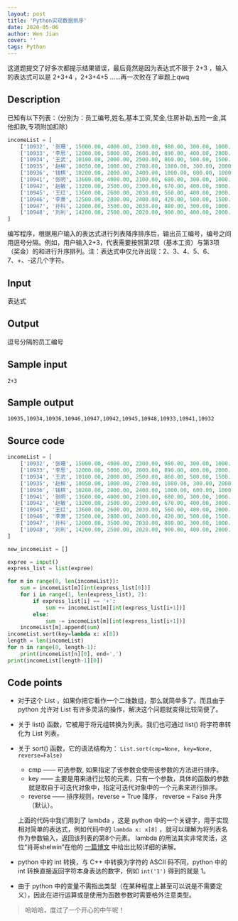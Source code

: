 ```yaml
---
layout: post
title: 'Python实现数据排序'
date: 2020-05-06
author: Wen Jian
cover: ''
tags: Python
---
```


这道题提交了好多次都提示结果错误，最后竟然是因为表达式不限于 2+3 ，输入的表达式可以是 2+3+4 ，2+3+4+5 ......再一次败在了审题上qwq

## Description

已知有以下列表：（分别为：员工编号,姓名,基本工资,奖金,住房补助,五险一金,其他扣款,专项附加扣除）

``` python
incomeList = [
    ['10932', '张珊', 15000.00, 4000.00, 2300.00, 980.00, 300.00, 1000.00],
    ['10933', '李思', 12000.00, 5000.00, 2600.00, 890.00, 400.00, 2000.00],
    ['10934', '王武', 10100.00, 2000.00, 2500.00, 860.00, 500.00, 1500.00],
    ['10935', '赵柳', 10050.00, 1000.00, 2700.00, 1080.00, 300.00, 2000.00],
    ['10936', '钱棋', 10200.00, 2000.00, 2400.00, 1000.00, 600.00, 1000.00],
    ['10941', '张明', 13600.00, 4000.00, 2100.00, 680.00, 300.00, 1000.00],
    ['10942', '赵敏', 13200.00, 2500.00, 2300.00, 670.00, 400.00, 3000.00],
    ['10945', '王红', 13600.00, 2600.00, 2030.00, 560.00, 400.00, 2000.00],
    ['10946', '李萧', 12500.00, 2800.00, 2400.00, 420.00, 500.00, 1500.00],
    ['10947', '孙科', 12000.00, 3500.00, 2030.00, 880.00, 300.00, 1000.00],
    ['10948', '刘利', 14200.00, 2500.00, 2020.00, 900.00, 400.00, 2000.00]
]
```

编写程序，根据用户输入的表达式进行列表降序排序后，输出员工编号，编号之间用逗号分隔。例如，用户输入2+3，代表需要按照第2项（基本工资）与第3项（奖金）的和进行升序排列。注：表达式中仅允许出现：2、3、4、5、6、7、+、-这几个字符。

## Input

表达式

## Output

逗号分隔的员工编号

## Sample input

`2+3`

## Sample output

`10935,10934,10936,10946,10947,10942,10945,10948,10933,10941,10932`

## Source code

``` python
incomeList = [
    ['10932', '张珊', 15000.00, 4000.00, 2300.00, 980.00, 300.00, 1000.00],
    ['10933', '李思', 12000.00, 5000.00, 2600.00, 890.00, 400.00, 2000.00],
    ['10934', '王武', 10100.00, 2000.00, 2500.00, 860.00, 500.00, 1500.00],
    ['10935', '赵柳', 10050.00, 1000.00, 2700.00, 1080.00, 300.00, 2000.00],
    ['10936', '钱棋', 10200.00, 2000.00, 2400.00, 1000.00, 600.00, 1000.00],
    ['10941', '张明', 13600.00, 4000.00, 2100.00, 680.00, 300.00, 1000.00],
    ['10942', '赵敏', 13200.00, 2500.00, 2300.00, 670.00, 400.00, 3000.00],
    ['10945', '王红', 13600.00, 2600.00, 2030.00, 560.00, 400.00, 2000.00],
    ['10946', '李萧', 12500.00, 2800.00, 2400.00, 420.00, 500.00, 1500.00],
    ['10947', '孙科', 12000.00, 3500.00, 2030.00, 880.00, 300.00, 1000.00],
    ['10948', '刘利', 14200.00, 2500.00, 2020.00, 900.00, 400.00, 2000.00]
]

new_incomeList = []

expree = input()
express_list = list(expree)

for m in range(0, len(incomeList)):
    sum = incomeList[m][int(express_list[0])]
    for i in range(1, len(express_list), 2):
        if express_list[i] == '+':
            sum += incomeList[m][int(express_list[i+1])]
        else:
            sum -= incomeList[m][int(express_list[i+1])]
    incomeList[m].append(sum)
incomeList.sort(key=lambda x: x[8])
length = len(incomeList)
for n in range(0, length-1):
    print(incomeList[n][0], end=',')
print(incomeList[length-1][0])

```

## Code points

- 对于这个 List ，如果你把它看作一个二维数组，那么就简单多了。而且由于 python 允许对 List 有许多灵活的操作，解决这个问题就变得比较简便了。
- 关于 list() 函数，它被用于将元组转换为列表。我们也可通过 list() 将字符串转化为 List 列表。
- 关于 sort() 函数，它的语法结构为：
  `List.sort(cmp=None, key=None, reverse=False)`
  - cmp —— 可选参数, 如果指定了该参数会使用该参数的方法进行排序。
  - key —— 主要是用来进行比较的元素，只有一个参数，具体的函数的参数就是取自于可迭代对象中，指定可迭代对象中的一个元素来进行排序。
  - reverse —— 排序规则，reverse = True 降序， reverse = False 升序（默认）。
  
  上面的代码中我们用到了 lambda ，这是 python 中的一个关键字，用于实现相对简单的表达式，例如代码中的 `lambda x: x[8]` ，就可以理解为将列表名作为参数输入，返回该列表的第8个元素。 lambda 的用法其实非常灵活，这位“肖哥shelwin”在他的 <a href="https://blog.csdn.net/zjuxsl/article/details/79437563" target="_blank">一篇博文</a> 中给出比较详细的讲解。
- python 中的 int 转换，与 C++ 中转换为字符的 ASCII 码不同，python 中的 int 转换直接返回字符本身表达的数字，例如 `int('1')` 得到的就是 1。
- 由于 python 中的变量不需指出类型（在某种程度上甚至可以说是不需要定义），因此在进行运算或是使用为函数参数时需要格外注意类型。

> 哈哈哈，度过了一个开心的中午呢！
